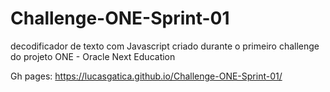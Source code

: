 # Challenge-ONE-Sprint-01
decodificador de texto com Javascript criado durante o primeiro challenge do projeto ONE - Oracle Next Education


Gh pages: https://lucasgatica.github.io/Challenge-ONE-Sprint-01/
